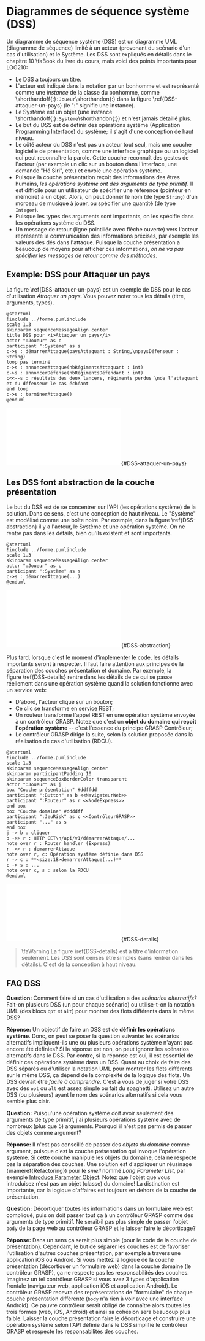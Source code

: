 # Diagrammes de séquence système (DSS)

Un diagramme de séquence système (DSS) est un diagramme UML (diagramme de séquence) limité à un acteur (provenant du scénario d'un cas d'utilisation) et le Système.
Les DSS sont expliqués en détails dans le chapitre 10&nbsp;\faBook&nbsp;du livre du cours, mais voici des points importants pour LOG210:

- Le DSS a toujours un titre.
- L'acteur est indiqué dans la notation par un bonhomme et est représenté comme une *instance* de la classe du bonhomme, comme \shorthandoff{:}`:Joueur`\shorthandon{:} dans la figure&nbsp;\ref{DSS-attaquer-un-pays} (le ":" signifie une instance).
- Le Système est un objet (une instance \shorthandoff{:}`:Système`\shorthandon{:}) et n'est jamais détaillé plus.
- Le but du DSS est de définir des opérations système (Application Programming Interface) du système; il s'agit d'une conception de haut niveau.
- Le côté acteur du DSS n'est pas un acteur tout seul, mais une couche logicielle de présentation, comme une interface graphique ou un logiciel qui peut reconnaître la parole. Cette couche reconnaît des gestes de l'acteur (par exemple un clic sur un bouton dans l'interface, une demande "Hé Siri", etc.) et envoie une opération système.
- Puisque la couche présentation reçoit des informations des êtres humains, *les opérations système ont des arguments de type primitif*. Il est difficile pour un utilisateur de spécifier une référence (pointeur en mémoire) à un objet. Alors, on peut donner le nom (de type `String`) d'un morceau de musique à jouer, ou spécifier une quantité (de type `Integer`).
- Puisque les types des arguments sont importants, on les spécifie dans les opérations système du DSS.
- Un message de retour (ligne pointillée avec flèche ouverte) vers l'acteur représente la communication des informations précises, par exemple les valeurs des dés dans l'attaque. Puisque la couche présentation a beaucoup de moyens pour afficher ces informations, *on ne va pas spécifier les messages de retour comme des méthodes*.

## Exemple: DSS pour Attaquer un pays

La figure&nbsp;\ref{DSS-attaquer-un-pays} est un exemple de DSS pour le cas d'utilisation *Attaquer un pays*. Vous pouvez noter tous les détails (titre, arguments, types).

```{.plantuml hide-image=true plantuml-filename=build/images/diag_DSS.pdf}
@startuml
!include ../forme.pumlinclude
scale 1.3
skinparam sequenceMessageAlign center
title DSS pour <i>Attaquer un pays</i>
actor ":Joueur" as c
participant ":Système" as s
c->s : démarrerAttaque(paysAttaquant : String,\npaysDéfenseur : String)
loop pas terminé
c->s : annoncerAttaque(nbRégimentsAttaquant : int)
c->s : annoncerDéfense(nbRégimentsDéfendant : int)
c<<--s : résultats des deux lancers, régiments perdus \nde l'attaquant et du défenseur le cas échéant
end loop
c->s : terminerAttaque()
@enduml
```

![Diagramme de séquence système pour *Attaquer un pays*. [(PlantUML)](http://www.plantuml.com/plantuml/uml/VLFBRjj03BmBo3yGlZW6uhP1RuPXn6YA8cqA557INd9XLhIyi4Ifv2uI_r7r7VgnSkFOKN8me1V4uN268rreG0cnhZBTU6vHi0ODsuhiAjwboicWz81kKqeJkN1DrGW4GLOh4OUJR0nXxHNiG5WZ5u_YGo26LSC1FCCVpqNpg0Py9IneXR4A2S9O4_mGhwddwlQBuMxNf0HDM9CeL4spWL88dydotz_WjCQD2Or2DfcsOxjxDaDLHOLD5LXUNyDT_lKc7uo7yq-JeQNt2XJBTE7ZEgzu0z-RA8pLKTpJnXMGE_5jE8hxHROgqQ6muGg3HChKeULo_k7pC2lw6uaT_IHDmfULBncSnK6I1HyCVvddq9fIcFl5CWGql41aQ76hyuz-aQ4BjghHpEnGb16WWikCFNZdMxJeHhDygw7_LzDpKJCtNIZCeEYx6aL8NcXF4-NkERND8BTFYCkpUqw5oxvR4QkDE5GccMNQcX85qrjxxhizDp8tPkj0pGytVLVwsfoz6U4vJDxtx2UzQTgzB8PTy_bqclgaxzIomA0MIphZ4rIOcFGi5LyOe2Kfei8z5mJL60ygA40HqpRs_cphpZprdLltdI4o6vm-ttQlTEVsrTqakp28_Ml_0G00)](build/images/diag_DSS.pdf){#DSS-attaquer-un-pays}

## Les DSS font abstraction de la couche présentation

Le but du DSS est de se concentrer sur l'API (les opérations système) de la solution.
Dans ce sens, c'est une conception de haut niveau.
Le "Système" est modélisé comme une boîte noire.
Par exemple, dans la figure&nbsp;\ref{DSS-abstraction} il y a l'acteur, le Système et une opération système.
On ne rentre pas dans les détails, bien qu'ils existent et sont importants.

```{.plantuml hide-image=true plantuml-filename=build/images/diag_OS_DSS.pdf}
@startuml
!include ../forme.pumlinclude
scale 1.3
skinparam sequenceMessageAlign center
actor ":Joueur" as c
participant ":Système" as s
c->s : démarrerAttaque(...)
@enduml
```

![Une opération système dans un DSS. C'est une abstraction. [(PlantUML)](http://www.plantuml.com/plantuml/uml/VLB1IWD13Bqlz1z2Bwq7YyLR3z8Y8ce5SQkUusniXvtDr2HBxH_fT_J7pFRYug4mP0xl9Nd9ormDnTec5Lf7tg9W0shxH1ubXWuPzA1t3FLQSijLo2aBc22hGyGsA4PWcwZW3s63NEqacX73HsQ3oF0MkSexTU9VmOe-i4tMKHWRWWU9skNShQwTjzgG4cJRa2Yad6jO2-6nMFbw2-C6QnVQ2dbdse_yZ-m3fKILTnLOB9VmKjuybxtsCBquwu_qNu7YkWjyMkSTrt2VMs5C9tbVTQYW31AtTfBtHBugqRwm_WfDMYeqeFiodLpslQBFbZZG8sadV97YcY6u7IG51lCT36UkareP0Yg4mjCiXhX5zsGuA_TgX--6Zg0MuVnAOGRLuQT14PA56NhzyMGoEIlcn9MVmoy0)](build/images/diag_OS_DSS.pdf){#DSS-abstraction}


Plus tard, lorsque c'est le moment d'implémenter le code, les détails importants seront à respecter.
Il faut faire attention aux principes de la séparation des couches présentation et domaine.
Par exemple, la figure&nbsp;\ref{DSS-details} rentre dans les détails de ce qui se passe réellement dans une opération système quand la solution fonctionne avec un service web:

- D'abord, l'acteur clique sur un bouton;
- Ce clic se transforme en service REST;
- Un routeur transforme l'appel REST en une opération système envoyée à un contrôleur GRASP. Notez que c'est un **objet du domaine qui reçoit l'opération système** -- c'est l'essence du principe GRASP Contrôleur;
- Le contrôleur GRASP dirige la suite, selon la solution proposée dans la réalisation de cas d'utilisation (RDCU).

```{.plantuml hide-image=true plantuml-filename=build/images/diag_couches_DSS.pdf}
@startuml
!include ../forme.pumlinclude
scale 1.3
skinparam sequenceMessageAlign center
skinparam participantPadding 10
skinparam sequenceBoxBorderColor transparent
actor ":Joueur" as j
box "Couche présentation" #ddffdd
participant ":Button" as b <<NavigateurWeb>> 
participant ":Routeur" as r <<NodeExpress>>
end box
box "Couche domaine" #ddddff
participant ":JeuRisk" as c <<ContrôleurGRASP>>
participant "..." as s
end box
j -> b : cliquer
b ->> r : HTTP GET\n/api/v1/démarrerAttaque/...
note over r : Router handler (Express)
r ->> r : demarrerAttaque
note over r, c: Opération système définie dans DSS
r -> c : **<size:18>demarrerAttaque(...)**
c -> s : ...
note over c, s : selon la RDCU
@enduml
```

![Une opération système est envoyée par la couche présentation et elle est reçue dans la couche domaine par son contrôleur GRASP. Ceci est un exemple avec un navigateur web, mais d'autres possibilités existent pour la couche présentation. [(PlantUML)](http://www.plantuml.com/plantuml/uml/VLJ1RXen4Bslb7yOqKC2Ig6ebmf5gm29qgH9YrZIN7ePx06SDVPsx4r8lwYvzm_uiSwksdH1LQILlVAyUU_DZENJ495ZkRP9o8qha74D8JvPafMDgY87ZT0SLRvaNpgjlFKCaT452P6B1yaXn9K981_22fr-P1CZELXu5y4uk3DE-ySWm7-4cXPOsbX17Au9Fh49LSxbR2ousOe2WOyhuW3M-noMJ5YJPLylu6YDkHWjcKIPdWvbDquAifQqg38Chw_XDZkVPWrvwBzhDqlQTn1mMItkTP-NBeShNx93-ofkaoiDcM9Jn5Tn4v9MSMWQQxOmSab9K2XpwNVVDsT5tqjoYcueLCQ7rYmTA1a7SGCbQpJA5EZY1BKsRYbT-0_Bo6z6dZNnU7-w2Qee9ws154qbjm03t2Tplu7Ms9TgHL3mzZa84gFnhWLlj5uij4uQqf8zAcEief8zXvEJp_XWbXY5y8xcQGfxwAalurynhk1Uq_ccOAarJHDo6iJ0ZWdjrsWSrVALWJt2Aogd9kGreHB2iRIVjx-iY5nCXzb4M7SIkjrkZGqlOlVmDXNh0r3MICyucSj1Aku6y74scy35-UoRws5XUW_zdju-hv6PU1WZ2hedV8dpKQxq0t6TL9V8zQojx4T_ocid_CAhQOUaIN0CQW1VYkqprrs7y1JYzgTS9r5U66VaHoO8PrbMyqdD0-XqJeBvGOF-XtIF-KZijJkTH5NG8D1Tk-guFWnaHSaYJC_6jycfD4RUYDy0)](build/images/diag_couches_DSS.pdf){#DSS-details}

> \faWarning&nbsp;La figure&nbsp;\ref{DSS-details} est à titre d'information seulement. Les DSS sont censés être simples (sans rentrer dans les détails). C'est de la conception à haut niveau. 

## FAQ DSS

**Question:** Comment faire si un cas d'utilisation a des *scénarios alternatifs?* Fait-on plusieurs DSS (un pour chaque scénario) ou utilise-t-on la notation UML (des blocs `opt` et `alt`) pour montrer des flots différents dans le même DSS?

**Réponse:** Un objectif de faire un DSS est de **définir les opérations système**. Donc, on peut se poser la question suivante: les scénarios alternatifs impliquent-ils une ou plusieurs opérations système n'ayant pas encore été définies? Si la réponse est non, on peut ignorer les scénarios alternatifs dans le DSS. Par contre, si la réponse est oui, il est essentiel de définir ces opérations système dans un DSS. Quant au choix de faire des DSS séparés ou d'utiliser la notation UML pour montrer les flots différents sur le même DSS, ça dépend de la complexité de la logique des flots. Un DSS devrait être *facile à comprendre*. C'est à vous de juger si votre DSS avec des `opt` ou `alt` est assez simple ou fait du spaghetti. Utilisez un autre DSS (ou plusieurs) ayant le nom des scénarios alternatifs si cela vous semble plus clair. 

**Question:** Puisqu'une opération système doit avoir seulement des arguments de type primitif, j'ai plusieurs opérations système avec de nombreux (plus que 5) arguments. Pourquoi il n'est pas permis de passer des objets comme argument?

**Réponse:** Il n'est pas conseillé de passer des *objets du domaine* comme argument, puisque c'est la couche présentation qui invoque l'opération système. 
Si cette couche manipule les objets du domaine, cela ne respecte pas la séparation des couches. 
Une solution est d'appliquer un réusinage (\nameref{Refactoring}) pour le *smell* nommé *Long Parameter List*, par exemple [Introduce Parameter Object](https://refactoring.com/catalog/introduceParameterObject.html). 
Notez que l'objet que vous introduisez n'est pas un objet (classe) du domaine! 
La distinction est importante, car la logique d'affaires est toujours en dehors de la couche de présentation. 

**Question:** Décortiquer toutes les informations dans un formulaire web est compliqué, puis on doit passer tout ça à un contrôleur GRASP comme des arguments de type primitif. 
Ne serait-il pas plus simple de passer l'objet `body` de la page web au contrôleur GRASP et le laisser faire le décorticage?

**Réponse:** Dans un sens ça serait plus simple (pour le code de la couche de présentation). 
Cependant, le but de séparer les couches est de favoriser l'utilisation d'autres couches présentation, par exemple à travers une application iOS ou Android. 
Si vous mettez la logique de la couche présentation (décortiquer un formulaire web) dans la couche domaine (le contrôleur GRASP), ça ne respecte pas les responsabilités des couches. 
Imaginez un tel contrôleur GRASP si vous avez 3 types d'application frontale (navigateur web, application iOS et application Android). 
Le contrôleur GRASP recevra des représentations de "formulaire" de chaque couche présentation différente (`body` n'a rien à voir avec une interface Android). 
Ce pauvre contrôleur serait obligé de connaître alors toutes les trois formes (web, iOS, Android) et ainsi sa cohésion sera beaucoup plus faible. 
Laisser la couche présentation faire le décorticage et construire une opération système selon l'API définie dans le DSS simplifie le contrôleur GRASP et respecte les responsabilités des couches.
